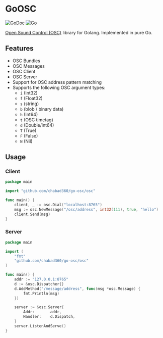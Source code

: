 # GoOSC
[![GoDoc](https://godoc.org/github.com/chabad360/go-osc?status.svg)](https://godoc.org/github.com/chabad360/go-osc)
[![Go](https://github.com/chabad360/go-osc/actions/workflows/go.yml/badge.svg)](https://github.com/chabad360/go-osc/actions/workflows/go.yml)

[Open Sound Control (OSC)](http://opensoundcontrol.org/introduction-osc) library for Golang. Implemented in pure Go.

## Features

- OSC Bundles
- OSC Messages
- OSC Client
- OSC Server
- Support for OSC address pattern matching
- Supports the following OSC argument types:
  - `i` (Int32)
  - `f` (Float32)
  - `s` (string)
  - `b` (blob / binary data)
  - `h` (Int64)
  - `t` (OSC timetag)
  - `d` (Double/int64)
  - `T` (True)
  - `F` (False)
  - `N` (Nil)
  
## Usage

### Client

```go
package main

import "github.com/chabad360/go-osc/osc"

func main() {
    client, _ := osc.Dial("localhost:8765")
    msg := osc.NewMessage("/osc/address", int32(111), true, "hello")
    client.Send(msg)
}
```

### Server

```go
package main

import (
    "fmt"
    "github.com/chabad360/go-osc/osc"
)

func main() {
    addr := "127.0.0.1:8765"
    d := &osc.Dispatcher{}
    d.AddMethod("/message/address", func(msg *osc.Message) {
        fmt.Println(msg)
    })

    server := &osc.Server{
        Addr:       addr,
        Handler:    d.Dispatch,
    }
    server.ListenAndServe()
}
```

